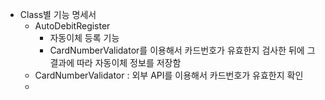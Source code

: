 - Class별 기능 명세서 
  - AutoDebitRegister 
    - 자동이체 등록 기능
    - CardNumberValidator를 이용해서 카드번호가 유효한지 검사한 뒤에 그 결과에 따라 자동이체 정보를 저장함 
  - CardNumberValidator : 외부 API를 이용해서 카드번호가 유효한지 확인 
  - 